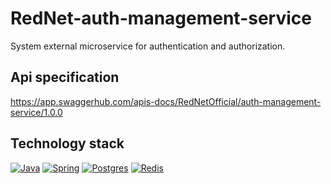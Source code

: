 # RedNet-auth-management-service
System external microservice for authentication and authorization.

## Api specification
https://app.swaggerhub.com/apis-docs/RedNetOfficial/auth-management-service/1.0.0

## Technology stack
  [![Java](https://img.shields.io/badge/java-%23ED8B00.svg?style=for-the-badge&logo=java&logoColor=white)](https://www.java.com/)
  [![Spring](https://img.shields.io/badge/spring-%236DB33F.svg?style=for-the-badge&logo=spring&logoColor=white)](https://spring.io/)
  [![Postgres](https://img.shields.io/badge/postgres-%23316192.svg?style=for-the-badge&logo=postgresql&logoColor=white)](https://www.postgresql.org/)
  [![Redis](https://img.shields.io/badge/redis-%23DD0031.svg?style=for-the-badge&logo=redis&logoColor=white)](https://www.redis.io/)